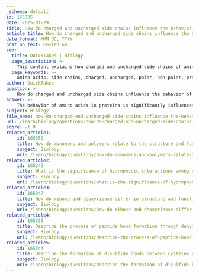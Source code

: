 ```yaml
---
_schema: default
id: 165335
date: 2025-01-29
title: How do charged and uncharged side chains influence the behavior of amino acids in proteins?
article_title: How do charged and uncharged side chains influence the behavior of amino acids in proteins?
date_format: MMM DD, YYYY
post_on_text: Posted on
seo:
  title: QuickTakes | Biology
  page_description: >-
    This content explains how charged and uncharged side chains of amino acids influence protein behavior, including interactions that affect protein structure and function.
  page_keywords: >-
    amino acids, side chains, charged, uncharged, polar, non-polar, protein structure, protein function, ionic interactions, salt bridges, hydrogen bonds, hydrophobic interactions, protein folding, stability
author: QuickTakes
question: >-
    How do charged and uncharged side chains influence the behavior of amino acids in proteins?
answer: >-
    The behavior of amino acids in proteins is significantly influenced by the nature of their side chains, which can be classified as charged, uncharged polar, or non-polar. This classification affects how amino acids interact with each other and with their environment, ultimately determining the protein's structure and function.\n\n### Charged Side Chains\nAmino acids with charged side chains (such as lysine, arginine, and aspartic acid) can carry a positive or negative charge at physiological pH. These charges allow them to engage in ionic interactions with other charged molecules or side chains, which can stabilize protein structures. For example, the presence of charged side chains can lead to the formation of salt bridges, which are critical for maintaining the tertiary and quaternary structures of proteins.\n\n### Uncharged Polar Side Chains\nAmino acids with uncharged polar side chains (such as serine, threonine, and asparagine) can form hydrogen bonds with water and other polar molecules. This property allows them to interact favorably with the aqueous environment, making them more likely to be found on the surface of proteins, where they can participate in interactions with other biomolecules or facilitate enzymatic reactions.\n\n### Non-Polar Side Chains\nIn contrast, amino acids with non-polar side chains (such as alanine, valine, and phenylalanine) are hydrophobic and tend to avoid water. These side chains often cluster together in the interior of proteins, away from the aqueous environment, which helps to stabilize the protein's three-dimensional structure through hydrophobic interactions. This clustering is essential for the proper folding of proteins and can influence their overall stability and function.\n\n### Summary\nIn summary, the charged and uncharged nature of amino acid side chains plays a crucial role in determining how proteins fold and function. Charged side chains facilitate ionic interactions and hydrogen bonding, while uncharged polar side chains enhance solubility and interaction with the environment. Non-polar side chains contribute to the hydrophobic core of proteins, promoting stability through hydrophobic interactions. Understanding these interactions is vital for comprehending protein structure and function in biological systems.
subject: Biology
file_name: how-do-charged-and-uncharged-side-chains-influence-the-behavior-of-amino-acids-in-proteins.md
url: /learn/biology/questions/how-do-charged-and-uncharged-side-chains-influence-the-behavior-of-amino-acids-in-proteins
score: -1.0
related_article1:
    id: 165350
    title: How do monomers and polymers relate to the structure and function of biomolecules?
    subject: Biology
    url: /learn/biology/questions/how-do-monomers-and-polymers-relate-to-the-structure-and-function-of-biomolecules
related_article2:
    id: 165345
    title: What is the significance of hydrophobic interactions among non-polar R groups in protein structure?
    subject: Biology
    url: /learn/biology/questions/what-is-the-significance-of-hydrophobic-interactions-among-nonpolar-r-groups-in-protein-structure
related_article3:
    id: 165347
    title: How do ribose and deoxyribose differ in structure and function in nucleic acids?
    subject: Biology
    url: /learn/biology/questions/how-do-ribose-and-deoxyribose-differ-in-structure-and-function-in-nucleic-acids
related_article4:
    id: 165336
    title: Describe the process of peptide bond formation through dehydration reactions.
    subject: Biology
    url: /learn/biology/questions/describe-the-process-of-peptide-bond-formation-through-dehydration-reactions
related_article5:
    id: 165344
    title: Describe the formation of disulfide bonds between cysteine residues.
    subject: Biology
    url: /learn/biology/questions/describe-the-formation-of-disulfide-bonds-between-cysteine-residues
---
```


&nbsp;